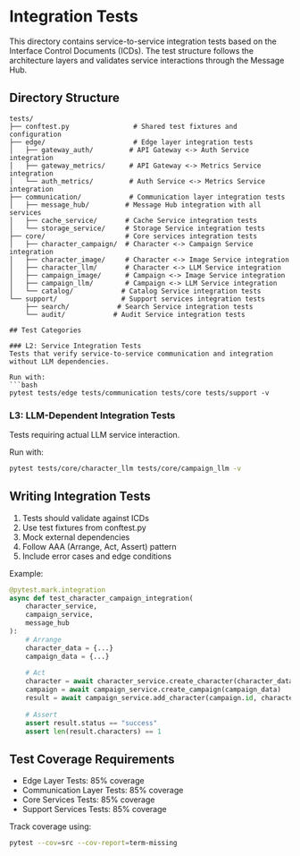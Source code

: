 # Integration Tests

This directory contains service-to-service integration tests based on the Interface Control Documents (ICDs). The test structure follows the architecture layers and validates service interactions through the Message Hub.

## Directory Structure

```
tests/
├── conftest.py                # Shared test fixtures and configuration
├── edge/                      # Edge layer integration tests
│   ├── gateway_auth/         # API Gateway <-> Auth Service integration
│   ├── gateway_metrics/      # API Gateway <-> Metrics Service integration
│   └── auth_metrics/         # Auth Service <-> Metrics Service integration
├── communication/            # Communication layer integration tests
│   ├── message_hub/         # Message Hub integration with all services
│   ├── cache_service/       # Cache Service integration tests
│   └── storage_service/     # Storage Service integration tests
├── core/                    # Core services integration tests
│   ├── character_campaign/  # Character <-> Campaign Service integration
│   ├── character_image/     # Character <-> Image Service integration
│   ├── character_llm/       # Character <-> LLM Service integration
│   ├── campaign_image/      # Campaign <-> Image Service integration
│   ├── campaign_llm/        # Campaign <-> LLM Service integration
│   └── catalog/            # Catalog Service integration tests
└── support/                # Support services integration tests
    ├── search/            # Search Service integration tests
    └── audit/            # Audit Service integration tests

## Test Categories

### L2: Service Integration Tests
Tests that verify service-to-service communication and integration without LLM dependencies.

Run with:
```bash
pytest tests/edge tests/communication tests/core tests/support -v
```

### L3: LLM-Dependent Integration Tests
Tests requiring actual LLM service interaction.

Run with:
```bash
pytest tests/core/character_llm tests/core/campaign_llm -v
```

## Writing Integration Tests

1. Tests should validate against ICDs
2. Use test fixtures from conftest.py
3. Mock external dependencies
4. Follow AAA (Arrange, Act, Assert) pattern
5. Include error cases and edge conditions

Example:
```python
@pytest.mark.integration
async def test_character_campaign_integration(
    character_service,
    campaign_service,
    message_hub
):
    # Arrange
    character_data = {...}
    campaign_data = {...}
    
    # Act
    character = await character_service.create_character(character_data)
    campaign = await campaign_service.create_campaign(campaign_data)
    result = await campaign_service.add_character(campaign.id, character.id)
    
    # Assert
    assert result.status == "success"
    assert len(result.characters) == 1
```

## Test Coverage Requirements

- Edge Layer Tests: 85% coverage
- Communication Layer Tests: 85% coverage
- Core Services Tests: 85% coverage
- Support Services Tests: 85% coverage

Track coverage using:
```bash
pytest --cov=src --cov-report=term-missing
```
